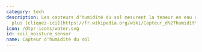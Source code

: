 ```yaml
---
category: tech
description: Les capteurs d'humidité du sol mesurent la teneur en eau du sol. En savoir
  plus [cliquez-ici](https://fr.wikipedia.org/wiki/Capteur_d%27humidit%C3%A9_du_sol)
icon: /dtpr-icons/water.svg
id: soil_moisture_sensor
name: Capteur d'humidité du sol
---
```

